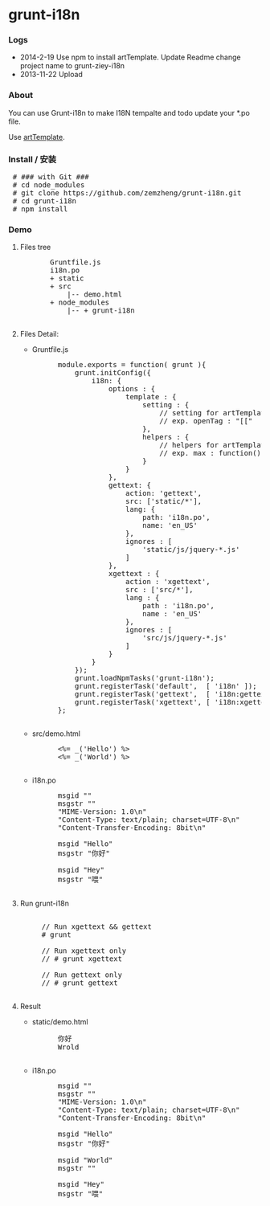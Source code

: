 grunt-i18n
==========

### Logs
* 2014-2-19  Use npm to install artTemplate. Update Readme
             change project name to grunt-ziey-i18n
* 2013-11-22 Upload

### About
You can use Grunt-i18n to make I18N tempalte and todo update your *.po file.

Use [artTemplate](https://github.com/aui/artTemplate.git).

### Install / 安装
<pre>
 # ### with Git ###
 # cd node_modules
 # git clone https://github.com/zemzheng/grunt-i18n.git
 # cd grunt-i18n
 # npm install
</pre>

### Demo
1. Files tree
    <pre>
          Gruntfile.js
          i18n.po
          + static
          + src
              |-- demo.html
          + node_modules 
              |-- + grunt-i18n 
    </pre>
2. Files Detail:
    * Gruntfile.js
        <pre>
            module.exports = function( grunt ){        
                grunt.initConfig({
                    i18n: {
                        options : {
                            template : {
                                setting : {
                                    // setting for artTemplate
                                    // exp. openTag : "[["
                                },
                                helpers : {
                                    // helpers for artTemplate
                                    // exp. max : function(){Math.max.apply(null,arguments)}
                                }
                            }
                        },
                        gettext: {
                            action: 'gettext',
                            src: ['static/*'],
                            lang: {
                                path: 'i18n.po',
                                name: 'en_US'
                            },
                            ignores : [
                                'static/js/jquery-*.js'
                            ]
                        },
                        xgettext : {
                            action : 'xgettext',
                            src : ['src/*'],
                            lang : {
                                path : 'i18n.po',
                                name : 'en_US'
                            },
                            ignores : [
                                'src/js/jquery-*.js'
                            ]
                        }
                    }
                });
                grunt.loadNpmTasks('grunt-i18n');
                grunt.registerTask('default',  [ 'i18n' ]);
                grunt.registerTask('gettext',  [ 'i18n:gettext' ]);
                grunt.registerTask('xgettext', [ 'i18n:xgettext' ]);
            };
        </pre>
    * src/demo.html  
        <pre>
            &lt;%= _('Hello') %&gt;
            &lt;%= _('World') %&gt;
        </pre>
    * i18n.po
        <pre>
            msgid ""
            msgstr ""
            "MIME-Version: 1.0\n"
            "Content-Type: text/plain; charset=UTF-8\n"
            "Content-Transfer-Encoding: 8bit\n"
            
            msgid "Hello"
            msgstr "你好"

            msgid "Hey"
            msgstr "喂"
        </pre>


3. Run grunt-i18n
    <pre> 
        // Run xgettext && gettext 
        # grunt

        // Run xgettext only 
        // # grunt xgettext
        
        // Run gettext only 
        // # grunt gettext      
    </pre>

4. Result
    * static/demo.html  
        <pre>
            你好
            Wrold
        </pre>
    * i18n.po
        <pre>
            msgid ""
            msgstr ""
            "MIME-Version: 1.0\n"
            "Content-Type: text/plain; charset=UTF-8\n"
            "Content-Transfer-Encoding: 8bit\n"
            
            msgid "Hello"
            msgstr "你好"

            msgid "World"
            msgstr ""

            msgid "Hey"
            msgstr "喂"
        </pre>


